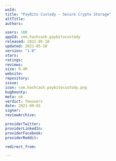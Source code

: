 ```yaml
---
wsId: 
title: "PayBito Custody - Secure Crypto Storage"
altTitle: 
authors:

users: 100
appId: com.hashcash.paybitocustody
released: 2021-05-10
updated: 2021-05-10
version: "1.0"
stars: 
ratings: 
reviews: 
size: 6.4M
website: 
repository: 
issue: 
icon: com.hashcash.paybitocustody.png
bugbounty: 
meta: ok
verdict: fewusers
date: 2021-09-01
signer: 
reviewArchive:

providerTwitter: 
providerLinkedIn: 
providerFacebook: 
providerReddit: 

redirect_from:

---
```


